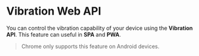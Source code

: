 # Vibration Web API

You can control the vibration capability of your device using the **Vibration API**. This feature can useful in **SPA** and **PWA**.

> Chrome only supports this feature on Android devices.
